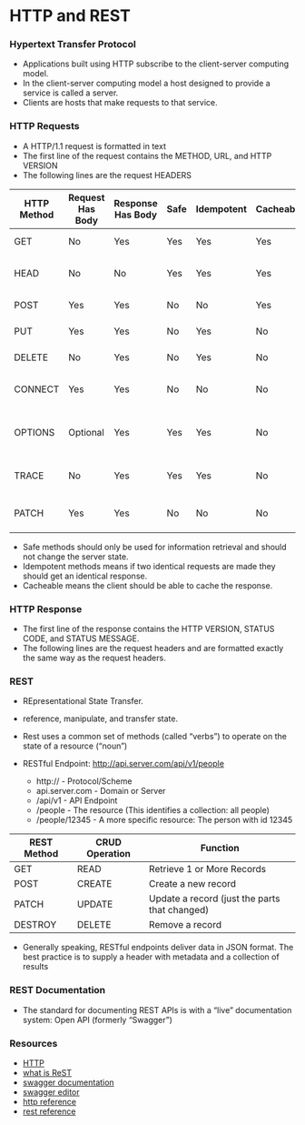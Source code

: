 # HTTP and REST

### Hypertext Transfer Protocol

- Applications built using HTTP subscribe to the client-server computing model. 
- In the client-server computing model a host designed to provide a service is called a server. 
- Clients are hosts that make requests to that service.

### HTTP Requests

- A HTTP/1.1 request is formatted in text
- The first line of the request contains the METHOD, URL, and HTTP VERSION
- The following lines are the request HEADERS

| HTTP Method	| Request Has Body |	Response Has Body	| Safe	| Idempotent |	Cacheable | Function |
| ----| ----| ----| ----| ----| ----| ----| 
| GET	|No	|Yes	|Yes	|Yes	|Yes|	Retrieve a resource|
|HEAD	|No	|No|	Yes|	Yes|	Yes|	Like GET but headers only|
|POST	|Yes|	Yes|	No	|No	|Yes|	Create a resource|
|PUT	|Yes|	Yes|	No|	Yes	|No|	Update a resource|
|DELETE	|No|	Yes|	No|	Yes	| No|	Delete a resource|
|CONNECT|	Yes	|Yes|	No|	No|	No|	Create TCP/IP tunnel|
|OPTIONS|	Optional|	Yes	|Yes|	Yes	|No	|Returns supported methods for a URL|
|TRACE|	No|	Yes|	Yes	|Yes|	No|	Echos retrieved request|
|PATCH|	Yes	|Yes|	No|	No|	No|	Partial modification of resource|

- Safe methods should only be used for information retrieval and should not change the server state. 
- Idempotent methods means if two identical requests are made they should get an identical response.
- Cacheable means the client should be able to cache the response.

### HTTP Response

-  The first line of the response contains the HTTP VERSION, STATUS CODE, and STATUS MESSAGE. 
- The following lines are the request headers and are formatted exactly the same way as the request headers.


### REST

- REpresentational State Transfer.
- reference, manipulate, and transfer state.
- Rest uses a common set of methods (called “verbs”) to operate on the state of a resource (“noun”)

- RESTful Endpoint: http://api.server.com/api/v1/people

    - http:// - Protocol/Scheme
    - api.server.com - Domain or Server
    - /api/v1 - API Endpoint
    - /people - The resource (This identifies a collection: all people)
    - /people/12345 - A more specific resource: The person with id 12345

| REST Method	| CRUD Operation |	Function|
|----|----|----|
|GET|	READ|	Retrieve 1 or More Records|
|POST	|CREATE|	Create a new record|
|PATCH	|UPDATE	|Update a record (just the parts that changed)|
|DESTROY|	DELETE|	Remove a record|

- Generally speaking, RESTful endpoints deliver data in JSON format. The best practice is to supply a header with metadata and a collection of results

### REST Documentation

- The standard for documenting REST APIs is with a “live” documentation system: Open API (formerly “Swagger”)

### Resources

- [HTTP](https://code.tutsplus.com/tutorials/http-the-protocol-every-web-developer-must-know-part-1--net-31177)
- [what is ReST](https://restfulapi.net/)
- [swagger documentation](https://swagger.io/docs/)
- [swagger editor](https://editor.swagger.io/)
- [http reference](https://code-maze.com/the-http-reference/)
- [rest reference](https://www.restapitutorial.com/lessons/httpmethods.html)
